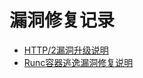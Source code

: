 # 漏洞修复记录


* [HTTP/2漏洞升级说明](compute/uk8s/introduction/vulnerability/cve2019-9512-9514)
* [Runc容器逃逸漏洞修复说明](compute/uk8s/introduction/vulnerability/cve-2019-5736)